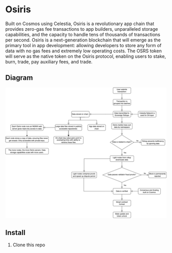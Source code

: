 # Osiris
Built on Cosmos using Celestia, Osiris is a revolutionary app chain that provides zero-gas fee transactions to app builders, unparalleled storage capabilities, and the capacity to handle tens of thousands of transactions per second. Osiris is a
next-generation blockchain that will emerge as the primary tool in app development: allowing developers to store any form of data with no gas fees and extremely low operating costs. The OSRS token will serve as the native token on the Osiris protocol, enabling users to stake, burn, trade, pay auxiliary fees, and trade.


## Diagram

![Diagram](./image/diagram.png)

## Install

1. Clone this repo


